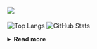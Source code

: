 ![](https://komarev.com/ghpvc/?username=chck&color=blueviolet)

<p align="left"> 
  <img alt="Top Langs" align="center" height="150" src="https://github-readme-stats-nine-umber-51.vercel.app/api/top-langs/?username=chck&layout=compact&count_private=true&show_icons=true&show_icons=true&theme=buefy" />
  <img alt="GitHub Stats" align="center" height="150" src="https://github-readme-stats-nine-umber-51.vercel.app/api?username=chck&count_private=true&show_icons=true&show_icons=true&theme=buefy" />
</p>

<details>
  <summary><b>Read more</b></summary>
  <br>

  <!--START_SECTION:waka-->
**🐱 My GitHub Data** 

> 📦 74.8 kB Used in GitHub's Storage 
 > 
> 🏆 835 Contributions in the Year 2023
 > 
> 💼 Opted to Hire
 > 
> 📜 134 Public Repositories 
 > 
> 🔑 19 Private Repositories 
 > 
**I'm a Night 🦉** 

```text
🌞 Morning                1290 commits        ████░░░░░░░░░░░░░░░░░░░░░   15.87 % 
🌆 Daytime                2101 commits        ██████░░░░░░░░░░░░░░░░░░░   25.85 % 
🌃 Evening                2233 commits        ███████░░░░░░░░░░░░░░░░░░   27.47 % 
🌙 Night                  2504 commits        ████████░░░░░░░░░░░░░░░░░   30.81 % 
```
📅 **I'm Most Productive on Monday** 

```text
Monday                   1796 commits        ██████░░░░░░░░░░░░░░░░░░░   22.10 % 
Tuesday                  1669 commits        █████░░░░░░░░░░░░░░░░░░░░   20.53 % 
Wednesday                1158 commits        ████░░░░░░░░░░░░░░░░░░░░░   14.25 % 
Thursday                 1495 commits        █████░░░░░░░░░░░░░░░░░░░░   18.39 % 
Friday                   822 commits         ███░░░░░░░░░░░░░░░░░░░░░░   10.11 % 
Saturday                 395 commits         █░░░░░░░░░░░░░░░░░░░░░░░░   04.86 % 
Sunday                   793 commits         ██░░░░░░░░░░░░░░░░░░░░░░░   09.76 % 
```


📊 **This Week I Spent My Time On** 

```text
💬 Programming Languages: 
Other                    18 hrs 5 mins       █████████████████████████   99.81 % 
ActionScript 3           0 secs              ░░░░░░░░░░░░░░░░░░░░░░░░░   00.09 % 
Git                      0 secs              ░░░░░░░░░░░░░░░░░░░░░░░░░   00.05 % 
Markdown                 0 secs              ░░░░░░░░░░░░░░░░░░░░░░░░░   00.03 % 
Python                   0 secs              ░░░░░░░░░░░░░░░░░░░░░░░░░   00.02 % 

🔥 Editors: 
Chrome                   18 hrs 5 mins       █████████████████████████   99.81 % 
Neovim                   2 mins              ░░░░░░░░░░░░░░░░░░░░░░░░░   00.19 % 
```

**I Mostly Code in Python** 

```text
Python                   42 repos            ████████░░░░░░░░░░░░░░░░░   33.07 % 
Jupyter Notebook         21 repos            ████░░░░░░░░░░░░░░░░░░░░░   16.54 % 
Rust                     7 repos             █░░░░░░░░░░░░░░░░░░░░░░░░   05.51 % 
Shell                    3 repos             █░░░░░░░░░░░░░░░░░░░░░░░░   02.36 % 
Astro                    1 repo              ░░░░░░░░░░░░░░░░░░░░░░░░░   00.79 % 
```



**Timeline**

![Lines of Code chart](https://raw.githubusercontent.com/chck/chck/main/assets/bar_graph.png)


 Last Updated on 2023-11-09 01:25 UTC
<!--END_SECTION:waka-->
</details>

